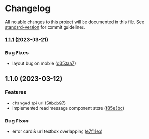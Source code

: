 # Changelog

All notable changes to this project will be documented in this file. See [standard-version](https://github.com/conventional-changelog/standard-version) for commit guidelines.

### [1.1.1](https://github.com/encodot/encodot-app/compare/v1.1.0...v1.1.1) (2023-03-21)


### Bug Fixes

* layout bug on mobile ([d353aa7](https://github.com/encodot/encodot-app/commit/d353aa7e49cc0fa97297b8586921c210e07daf39))

## 1.1.0 (2023-03-12)


### Features

* changed api url ([58bcb97](https://github.com/encodot/encodot-app/commit/58bcb975e67daee20cd63e8f28092c887f368aa3))
* implemented read message component store ([f85e3bc](https://github.com/encodot/encodot-app/commit/f85e3bc2049b2f4fed205ccadaaa21a75f8ef0a0))


### Bug Fixes

* error card & url textbox overlapping ([e7f11eb](https://github.com/encodot/encodot-app/commit/e7f11eba0b7b7e06ad8585fd60edfdc3a7c42738))
